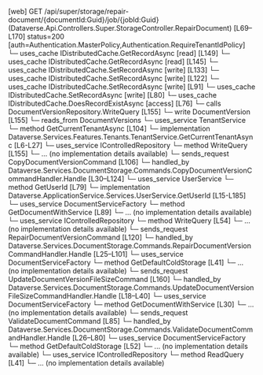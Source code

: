 [web] GET /api/super/storage/repair-document/{documentId:Guid}/job/{jobId:Guid}  (Dataverse.Api.Controllers.Super.StorageController.RepairDocument)  [L69–L170] status=200 [auth=Authentication.MasterPolicy,Authentication.RequireTenantIdPolicy]
  └─ uses_cache IDistributedCache.GetRecordAsync [read] [L149]
  └─ uses_cache IDistributedCache.GetRecordAsync [read] [L145]
  └─ uses_cache IDistributedCache.SetRecordAsync [write] [L133]
  └─ uses_cache IDistributedCache.SetRecordAsync [write] [L122]
  └─ uses_cache IDistributedCache.SetRecordAsync [write] [L91]
  └─ uses_cache IDistributedCache.SetRecordAsync [write] [L80]
  └─ uses_cache IDistributedCache.DoesRecordExistAsync [access] [L76]
  └─ calls DocumentVersionRepository.WriteQuery [L155]
  └─ write DocumentVersion [L155]
    └─ reads_from DocumentVersions
  └─ uses_service TenantService
    └─ method GetCurrentTenantAsync [L104]
      └─ implementation Dataverse.Services.Features.Tenants.TenantService.GetCurrentTenantAsync [L6-L27]
  └─ uses_service IControlledRepository<DocumentVersion>
    └─ method WriteQuery [L155]
      └─ ... (no implementation details available)
  └─ sends_request CopyDocumentVersionCommand [L106]
    └─ handled_by Dataverse.Services.DocumentStorage.Commands.CopyDocumentVersionCommandHandler.Handle [L30–L124]
      └─ uses_service UserService
        └─ method GetUserId [L79]
          └─ implementation Dataverse.ApplicationService.Services.UserService.GetUserId [L15-L185]
      └─ uses_service DocumentServiceFactory
        └─ method GetDocumentWithService [L89]
          └─ ... (no implementation details available)
      └─ uses_service IControlledRepository<DocumentVersion>
        └─ method WriteQuery [L54]
          └─ ... (no implementation details available)
  └─ sends_request RepairDocumentVersionCommand [L120]
    └─ handled_by Dataverse.Services.DocumentStorage.Commands.RepairDocumentVersionCommandHandler.Handle [L25–L101]
      └─ uses_service DocumentServiceFactory
        └─ method GetDefaultColdStorage [L41]
          └─ ... (no implementation details available)
  └─ sends_request UpdateDocumentVersionFileSizeCommand [L160]
    └─ handled_by Dataverse.Services.DocumentStorage.Commands.UpdateDocumentVersionFileSizeCommandHandler.Handle [L18–L40]
      └─ uses_service DocumentServiceFactory
        └─ method GetDocumentWithService [L30]
          └─ ... (no implementation details available)
  └─ sends_request ValidateDocumentCommand [L85]
    └─ handled_by Dataverse.Services.DocumentStorage.Commands.ValidateDocumentCommandHandler.Handle [L26–L80]
      └─ uses_service DocumentServiceFactory
        └─ method GetDefaultColdStorage [L52]
          └─ ... (no implementation details available)
      └─ uses_service IControlledRepository<DocumentVersion>
        └─ method ReadQuery [L41]
          └─ ... (no implementation details available)

